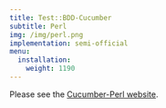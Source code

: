 ```yaml
---
title: Test::BDD-Cucumber
subtitle: Perl
img: /img/perl.png
implementation: semi-official
menu:
  installation:
    weight: 1190
---
```


Please see the [Cucumber-Perl website](https://github.com/pjlsergeant/test-bdd-cucumber-perl).
